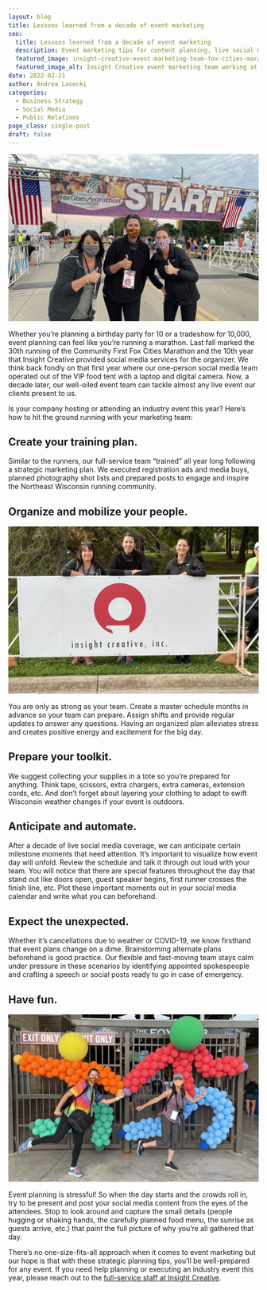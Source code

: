 ```yaml
---
layout: blog
title: Lessons learned from a decade of event marketing
seo:
  title: Lessons learned from a decade of event marketing
  description: Event marketing tips for content planning, live social media coverage.
  featured_image: insight-creative-event-marketing-team-fox-cities-marathon.jpg
  featured_image_alt: Insight Creative event marketing team working at the Fox Cities Marathon
date: 2022-02-21
author: Andrea Lasecki
categories:
  - Business Strategy
  - Social Media
  - Public Relations
page_class: single-post
draft: false
---
```


![Insight Creative event marketing team working at the Fox Cities Marathon](insight-creative-event-marketing-team-fox-cities-marathon.jpg)

Whether you’re planning a birthday party for 10 or a tradeshow for 10,000, event planning can feel like you’re running a marathon. Last fall marked the 30th running of the Community First Fox Cities Marathon and the 10th year that Insight Creative provided social media services for the organizer. We think back fondly on that first year where our one-person social media team operated out of the VIP food tent with a laptop and digital camera. Now, a decade later, our well-oiled event team can tackle almost any live event our clients present to us.

Is your company hosting or attending an industry event this year? Here’s how to hit the ground running with your marketing team:

## Create your training plan.

Similar to the runners, our full-service team “trained” all year long following a strategic marketing plan. We executed registration ads and media buys, planned photography shot lists and prepared posts to engage and inspire the Northeast Wisconsin running community.

## Organize and mobilize your people.

![Insight Creative event marketing team standing behind the Insight Creative sign at the Fox Cities Marathon](insight-creative-event-marketing-team-behind-insight-sign.jpg)

You are only as strong as your team. Create a master schedule months in advance so your team can prepare. Assign shifts and provide regular updates to answer any questions. Having an organized plan alleviates stress and creates positive energy and excitement for the big day.

## Prepare your toolkit.

We suggest collecting your supplies in a tote so you’re prepared for anything. Think tape, scissors, extra chargers, extra cameras, extension cords, etc. And don’t forget about layering your clothing to adapt to swift Wisconsin weather changes if your event is outdoors.

## Anticipate and automate.

After a decade of live social media coverage, we can anticipate certain milestone moments that need attention. It’s important to visualize how event day will unfold. Review the schedule and talk it through out loud with your team. You will notice that there are special features throughout the day that stand out like doors open, guest speaker begins, first runner crosses the finish line, etc. Plot these important moments out in your social media calendar and write what you can beforehand.

## Expect the unexpected.

Whether it’s cancellations due to weather or COVID-19, we know firsthand that event plans change on a dime. Brainstorming alternate plans beforehand is good practice. Our flexible and fast-moving team stays calm under pressure in these scenarios by identifying appointed spokespeople and crafting a speech or social posts ready to go in case of emergency.

## Have fun.

![Insight Creative event marketing team having fun outside of Lambeau field](insight-creative-event-marketing-team-having-fun-at-event.jpg)

Event planning is stressful! So when the day starts and the crowds roll in, try to be present and post your social media content from the eyes of the attendees. Stop to look around and capture the small details (people hugging or shaking hands, the carefully planned food menu, the sunrise as guests arrive, etc.) that paint the full picture of why you’re all gathered that day.

There’s no one-size-fits-all approach when it comes to event marketing but our hope is that with these strategic planning tips, you’ll be well-prepared for any event. If you need help planning or executing an industry event this year, please reach out to the [full-service staff at Insight Creative](/contact/).

